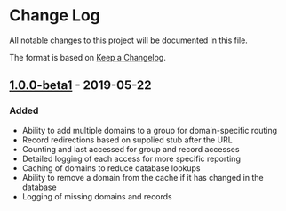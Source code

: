 # Change Log
All notable changes to this project will be documented in this file.

The format is based on [Keep a Changelog](http://keepachangelog.com/).

## [1.0.0-beta1] - 2019-05-22
### Added
 - Ability to add multiple domains to a group for domain-specific routing
 - Record redirections based on supplied stub after the URL
 - Counting and last accessed for group and record accesses
 - Detailed logging of each access for more specific reporting
 - Caching of domains to reduce database lookups
 - Ability to remove a domain from the cache if it has changed in the database
 - Logging of missing domains and records

[1.0.0-beta1]: https://github.com/mcld/shorturl/tree/v1.0.0-beta1
